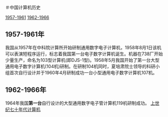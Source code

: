 ＃中国计算机历史

[1957-1961](#1957-1961年)
[1962-1966](#1962-1966年)

## 1957-1961年
  我国从1957年在中科院计算所开始研制通用数字电子计算机，1958年8月1日该机可以表演短程序运行，标志着我国第一台电子数字计算机诞生。机器在738厂开始少量生产，命名为103型计算机(即DJS-1型)。1958年5月我国开始了第一台大型通用电子数字计算机(104机)研制。在研制104机同时，夏培肃院士领导的科研小组首次自行设计并于1960年4月研制成功一台小型通用电子数字计算机107机。
  
## 1962-1966年
  1964年我国**第一台**自行设计的大型通用数字电子管计算机119机研制成功。
[上世纪七十年代计算机](https://baike.baidu.com/pic/%E4%B8%AD%E5%9B%BD%E8%AE%A1%E7%AE%97%E6%9C%BA%E5%8F%B2/1693030/0/35a85edf8db1cb133fd020addd54564e93584bd6?fr=lemma&ct=single#aid=0&pic=35a85edf8db1cb133fd020addd54564e93584bd6)
